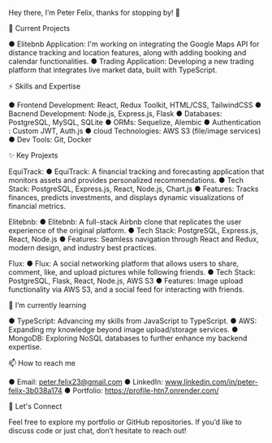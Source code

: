   Hey there, I’m Peter Felix, thanks for stopping by! 🚀

 🔭 Current Projects
 
  ● Elitebnb Application: I'm working on integrating the Google Maps API for distance tracking and location features, along with adding booking and calendar functionalities.
  ● Trading Application: Developing a new trading platform that integrates live market data, built with TypeScript.
 
 ⚡ Skills and Expertise
 
  ● Frontend Development: React, Redux Toolkit, HTML/CSS, TailwindCSS
  ● Bacnend Development: Node.js, Express.js, Flask
  ● Databases: PostgreSQL, MySQL, SQLite
  ● ORMs: Sequelize, Alembic
  ● Authentication : Custom JWT, Auth.js
  ● cloud Technologies: AWS S3 (file/image services)
  ● Dev Tools: Git, Docker
 
 ✨ Key Projexts

 EquiTrack:
 ● EquiTrack: A financial tracking and forecasting application that monitors assets and provides personalized recommendations.
 ● Tech Stack: PostgreSQL, Express.js, React, Node.js, Chart.js
 ● Features: Tracks finances, predicts investments, and displays dynamic visualizations of financial metrics.
 
 Elitebnb:
 ● Elitebnb: A full-stack Airbnb clone that replicates the user experience of the original platform.
 ● Tech Stack: PostgreSQL, Express.js, React, Node.js
 ● Features: Seamless navigation through React and Redux, modern design, and industry best practices.
 
 Flux:
 ● Flux: A social networking platform that allows users to share, comment, like, and upload pictures while following friends.
 ● Tech Stack: PostgreSQL, Flask, React, Node.js, AWS S3
 ● Features: Image upload functionality via AWS S3, and a social feed for interacting with friends.

 🌱 I’m currently learning 
 
 ● TypeScript: Advancing my skills from JavaScript to TypeScript.
 ● AWS: Expanding my knowledge beyond image upload/storage services.
 ● MongoDB: Exploring NoSQL databases to further enhance my backend expertise.

 📫 How to reach me
 
 ● Email: peter.felix23@gmail.com
 ● LinkedIn: www.linkedin.com/in/peter-felix-3b038a174
 ● Portfolio: https://profile-htn7.onrender.com/

 🤝 Let's Connect

 Feel free to explore my portfolio or GitHub repositories. If you’d like to discuss code or just chat, don’t hesitate to reach out!

